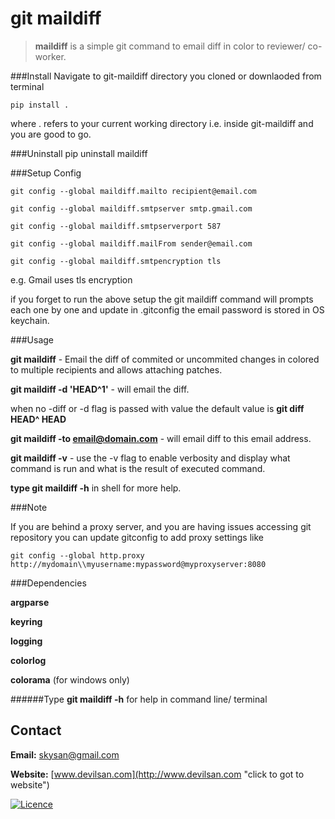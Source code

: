 # git maildiff


> **maildiff** is a simple git command to email diff in color to reviewer/ co-worker.

###Install
Navigate to git-maildiff directory you cloned or downlaoded from terminal 

	pip install .
where . refers to your current working directory i.e. inside git-maildiff
and you are good to go.

###Uninstall
	pip  uninstall  maildiff

###Setup Config

	git config --global maildiff.mailto recipient@email.com	

	git config --global maildiff.smtpserver smtp.gmail.com	

	git config --global maildiff.smtpserverport 587	

	git config --global maildiff.mailFrom sender@email.com	

	git config --global maildiff.smtpencryption tls

e.g. Gmail uses tls encryption

if you forget to run the above setup the git maildiff command will prompts each 
one by one and update in .gitconfig the email password is stored in OS keychain.

###Usage

**git maildiff** - Email the diff of commited or uncommited changes in colored to multiple recipients and allows attaching patches.

**git maildiff -d 'HEAD^1'** - will email the diff.

when no -diff or -d flag is passed with value the default value is **git diff HEAD^ HEAD**

**git maildiff -to email@domain.com** - will email diff to this email address.

**git maildiff -v** - use the -v flag to enable verbosity and display what command is run and what is the result of executed command.

**type git maildiff -h** in shell for more help.

###Note

If you are behind a proxy server, and you are having issues accessing git repository you can update gitconfig to add
proxy settings like 

	git config --global http.proxy http://mydomain\\myusername:mypassword@myproxyserver:8080

###Dependencies

**argparse**

**keyring**

**logging**

**colorlog**

**colorama** (for windows only)


######Type **git maildiff -h** for help in command line/ terminal
 
## Contact

**Email:** <skysan@gmail.com>

**Website:** [www.devilsan.com](http://www.devilsan.com "click to got to website")

[![Licence]( http://i.creativecommons.org/l/by-nc-sa/4.0/80x15.png )](https://raw.github.com/sanfx/git-maildiff/master/LICENSE)